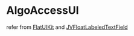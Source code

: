 # AlgoAccessUI

refer from [FlatUIKit](https://github.com/Grouper/FlatUIKit) and [JVFloatLabeledTextField](https://github.com/jverdi/JVFloatLabeledTextField)
